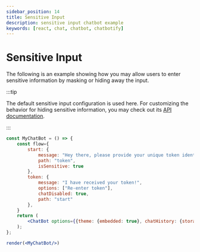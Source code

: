 ```yaml
---
sidebar_position: 14
title: Sensitive Input
description: sensitive input chatbot example
keywords: [react, chat, chatbot, chatbotify]
---
```


# Sensitive Input

The following is an example showing how you may allow users to enter sensitive information by masking or hiding away the input.

:::tip

The default sensitive input configuration is used here. For customizing the behavior for hiding sensitive information, you may check out its [API documentation](/docs/api/bot_options#sensitiveinput).

:::

```jsx live noInline title=MyChatBot.js
const MyChatBot = () => {
	const flow={
		start: {
			message: "Hey there, please provide your unique token identifier!",
			path: "token",
			isSensitive: true
		},
		token: {
			message: "I have received your token!",
			options: ["Re-enter token"],
			chatDisabled: true,
			path: "start"
		},
	}
	return (
		<ChatBot options={{theme: {embedded: true}, chatHistory: {storageKey: "example_sensitive_info"}}} flow={flow}/>
	);
};

render(<MyChatBot/>)
```